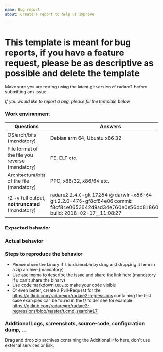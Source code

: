 ```yaml
---
name: Bug report
about: Create a report to help us improve

---
```


# This template is meant for bug reports, if you have a feature request, please be as descriptive as possible and delete the template

Make sure you are testing using the latest git version of radare2 before submitting any issue.

*If you would like to report a bug, please fill the template below*

### Work environment

| Questions                                            | Answers
|------------------------------------------------------|--------------------
| OS/arch/bits (mandatory)                             | Debian arm 64, Ubuntu x86 32
| File format of the file you reverse (mandatory)      | PE, ELF etc.
| Architecture/bits of the file (mandatory)            | PPC, x86/32, x86/64 etc.
| r2 -v full output, **not truncated** (mandatory)     | radare2 2.4.0-git 17284 @ darwin-x86-64 git.2.2.0-476-gf8cf84e06 commit: f8cf84e0653642d9ad34e760e0e56dd81860e799 build: 2018-02-17__11:08:27

### Expected behavior

### Actual behavior

### Steps to reproduce the behavior 
- Please share the binary if it is shareable by drag and dropping it here in a zip archive (mandatory)
- Use asciinema to describe the issue and share the link here (mandatory if u can't share the binary) 
- Use code markdown `CODE` to make your code visible
- Or even better, create a Pull-Request for the https://github.com/radareorg/radare2-regressions containing the test case examples can be found in the t/ folder see for example https://github.com/radareorg/radare2-regressions/blob/master/t/cmd_search#L7

### Additional Logs, screenshots, source-code,  configuration dump, ...

Drag and drop zip archives containing the Additional info here, don't use external services or link.
